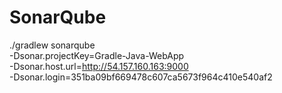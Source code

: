# SonarQube 
./gradlew sonarqube \
  -Dsonar.projectKey=Gradle-Java-WebApp \
  -Dsonar.host.url=http://54.157.160.163:9000 \
  -Dsonar.login=351ba09bf669478c607ca5673f964c410e540af2
